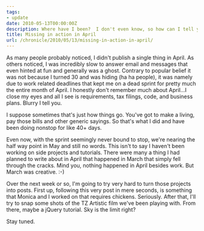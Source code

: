 ```yaml
---
tags:
- update
date: 2010-05-13T00:00:00Z
description: Where have I been?  I don't even know, so how can I tell you?
title: Missing in action in April
url: /chronicle/2010/05/13/missing-in-action-in-april/
---
```


As many people probably noticed, I didn't publish a single thing in April.  As others noticed, I was incredibly slow to answer email and messages that even hinted at fun and generally was a ghost.  Contrary to popular belief it was not because I turned 30 and was hiding (ha ha people), it was namely due to work related deadlines that kept me on a dead sprint for pretty much the entire month of April.  I honestly don't remember much about April...I close my eyes and all I see is requirements, tax filings, code, and business plans.  Blurry I tell you.

I suppose sometimes that's just how things go.  You've got to make a living, pay those bills and other generic sayings.  So that's what I did and have been doing nonstop for like 40+ days.

Even now, with the sprint seemingly never bound to stop, we're nearing the half way point in May and still no words.  This isn't to say I haven't been working on side projects and tutorials.  There were many a thing I had planned to write about in April that happened in March that simply fell through the cracks.  Mind you, nothing happened in April besides work. But March was creative. :-)

Over the next week or so, I'm going to try very hard to turn those projects into posts.  First up, following this very post in mere seconds, is something that Monica and I worked on that requires chickens.  Seriously.  After that, I'll try to snap some shots of the TZ Artistic film we've been playing with.  From there, maybe a jQuery tutorial.  Sky is the limit right?

Stay tuned.

